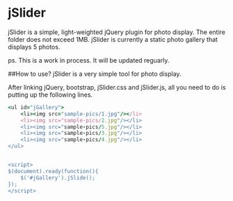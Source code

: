 jSlider
=======

jSlider is a simple, light-weighted jQuery plugin for photo display. The entire folder does not exceed 1MB. jSlider is currently a static photo gallery that displays 5 photos.

ps. This is a work in process. It will be updated reguarly.


##How to use?
jSlider is a very simple tool for photo display.

After linking jQuery, bootstrap, jSlider.css and jSlider.js, all you need to do is putting up the following lines.

```ruby
<ul id="jGallery">
	<li><img src="sample-pics/1.jpg"/></li>
	<li><img src="sample-pics/2.jpg"/></li>
	<li><img src="sample-pics/5.jpg"/></li>
	<li><img src="sample-pics/3.jpg"/></li>	
	<li><img src="sample-pics/4.jpg"/></li>
</ul>


<script>
$(document).ready(function(){
	$('#jGallery').jSlide();
});
</script>
```
